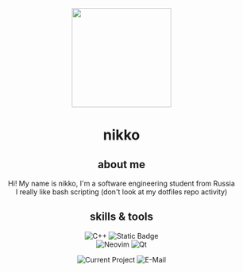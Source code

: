 <div align="center" text-align="center" style="inline-block">
  
<img src="https://wsrv.nl/?url=https://avatars.githubusercontent.com/u/35370166&mask=circle?" height="200">

<h1>nikko</h1>

<h2>about me</h2>

Hi! My name is nikko, I'm a software engineering student from Russia<br>
I really like bash scripting (don't look at my dotfiles repo activity)

<h2>skills & tools</h2>

![C++](https://img.shields.io/badge/c%2B%2B-%23362E2E?style=for-the-badge&logo=cplusplus&logoColor=%23362E2E&labelColor=%23FFA795)
![Static Badge](https://img.shields.io/badge/typescript-%23362E2E?style=for-the-badge&logo=typescript&logoColor=%23362E2E&labelColor=%23FFA795)
<br>
![Neovim](https://img.shields.io/badge/neovim-%23362E2E?style=for-the-badge&logo=neovim&logoColor=%23362E2E&labelColor=%23FFA795)
![Qt](https://img.shields.io/badge/qt-%23362E2E?style=for-the-badge&logo=qt&logoColor=%23362E2E&labelColor=%23FFA795)



![Current Project](https://img.shields.io/badge/current%20project-none-%23362E2E?style=for-the-badge&logo=git&logoColor=%23362E2E&labelColor=%23FFA795)
![E-Mail](https://img.shields.io/badge/email-nikko%40waifu.club-%23362E2E?style=for-the-badge&logo=gmail&logoColor=%23362E2E&labelColor=%23FFA795)

</div>
